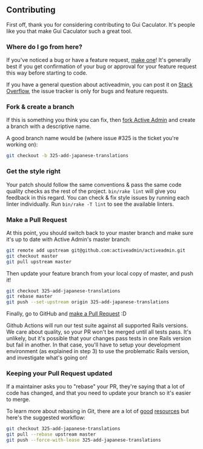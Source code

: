## Contributing

First off, thank you for considering contributing to Gui Caculator. It's people
like you that make Gui Caculator such a great tool.

### Where do I go from here?

If you've noticed a bug or have a feature request, [make one](https://github.com/hyemi0914/gui_caculator/issues/new)! It's
generally best if you get confirmation of your bug or approval for your feature
request this way before starting to code.

If you have a general question about activeadmin, you can post it on [Stack
Overflow](https://stackoverflow.com/questions/tagged/pyqt_qui_calculator), the issue tracker is only for bugs and feature requests.

### Fork & create a branch

If this is something you think you can fix, then [fork Active Admin](https://docs.github.com/en/get-started/quickstart/fork-a-repo) and create
a branch with a descriptive name.

A good branch name would be (where issue #325 is the ticket you're working on):

```sh
git checkout -b 325-add-japanese-translations
```

### Get the style right

Your patch should follow the same conventions & pass the same code quality
checks as the rest of the project. `bin/rake lint` will give you feedback in
this regard. You can check & fix style issues by running each linter
individually. Run `bin/rake -T lint` to see the available linters.

### Make a Pull Request

At this point, you should switch back to your master branch and make sure it's
up to date with Active Admin's master branch:

```sh
git remote add upstream git@github.com:activeadmin/activeadmin.git
git checkout master
git pull upstream master
```

Then update your feature branch from your local copy of master, and push it!

```sh
git checkout 325-add-japanese-translations
git rebase master
git push --set-upstream origin 325-add-japanese-translations
```

Finally, go to GitHub and [make a Pull Request](https://docs.github.com/en/pull-requests/collaborating-with-pull-requests/proposing-changes-to-your-work-with-pull-requests/creating-a-pull-request) :D

Github Actions will run our test suite against all supported Rails versions. We
care about quality, so your PR won't be merged until all tests pass. It's
unlikely, but it's possible that your changes pass tests in one Rails version
but fail in another. In that case, you'll have to setup your development
environment (as explained in step 3) to use the problematic Rails version, and
investigate what's going on!

### Keeping your Pull Request updated

If a maintainer asks you to "rebase" your PR, they're saying that a lot of code
has changed, and that you need to update your branch so it's easier to merge.

To learn more about rebasing in Git, there are a lot of [good](https://git-scm.com/book/en/v2/Git-Branching-Rebasing)
[resources](https://docs.github.com/en/get-started/using-git/about-git-rebase) but here's the suggested workflow:

```sh
git checkout 325-add-japanese-translations
git pull --rebase upstream master
git push --force-with-lease 325-add-japanese-translations
```
